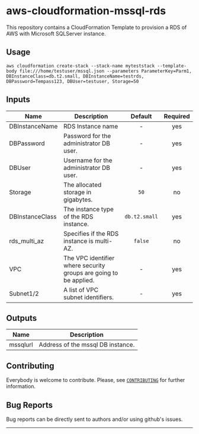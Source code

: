 # aws-cloudformation-mssql-rds

This repository contains a CloudFormation Template to provision a RDS of AWS with Microsoft SQLServer instance.


Usage
--------

```
aws cloudformation create-stack --stack-name myteststack --template-body file:///home/testuser/mssql.json --parameters ParameterKey=Parm1, DBInstanceClass=db.t2.small, DBInstanceName=testrds, DBPassword=Tempass123, DBUser=testuser, Storage=50
```

Inputs
---------

  | Name | Description | Default | Required |
  |------|-------------|:-----:|:-----:|
  | DBInstanceName | RDS Instance name | - | yes |
  | DBPassword  | Password for the administrator DB user. | - | yes |
  | DBUser | Username for the administrator DB user. | - | yes |
  | Storage | The allocated storage in gigabytes. | `50` | no |
  | DBInstanceClass | The instance type of the RDS instance. | `db.t2.small` | yes | 
  | rds_multi_az | Specifies if the RDS instance is multi-AZ. | `false` | no |
  | VPC | The VPC identifier where security groups are going to be applied. | - | yes |
  | Subnet1/2 | A list of VPC subnet identifiers. | - | yes |

Outputs
---------

  | Name | Description |
  |------|-------------|
  | mssqlurl | Address of the mssql DB instance. |

Contributing
------------
Everybody is welcome to contribute. Please, see [`CONTRIBUTING`][contrib] for further information.

[contrib]: CONTRIBUTING.md

Bug Reports
-----------

Bug reports can be directly sent to authors and/or using github's issues.

-------

